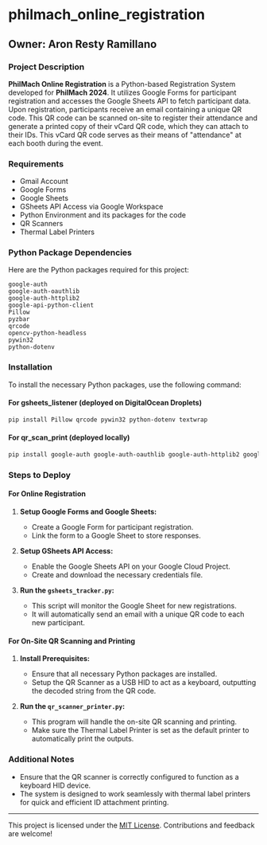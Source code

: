 # philmach_online_registration

## Owner: Aron Resty Ramillano

### Project Description

**PhilMach Online Registration** is a Python-based Registration System developed for **PhilMach 2024**. It utilizes Google Forms for participant registration and accesses the Google Sheets API to fetch participant data. Upon registration, participants receive an email containing a unique QR code. This QR code can be scanned on-site to register their attendance and generate a printed copy of their vCard QR code, which they can attach to their IDs. This vCard QR code serves as their means of "attendance" at each booth during the event.

### Requirements

- Gmail Account
- Google Forms
- Google Sheets
- GSheets API Access via Google Workspace
- Python Environment and its packages for the code
- QR Scanners
- Thermal Label Printers

### Python Package Dependencies

Here are the Python packages required for this project:

```plaintext
google-auth
google-auth-oauthlib
google-auth-httplib2
google-api-python-client
Pillow
pyzbar
qrcode
opencv-python-headless
pywin32
python-dotenv
```

### Installation

To install the necessary Python packages, use the following command:

#### For gsheets_listener (deployed on DigitalOcean Droplets)
```bash
pip install Pillow qrcode pywin32 python-dotenv textwrap
```

#### For qr_scan_print (deployed locally)
```bash
pip install google-auth google-auth-oauthlib google-auth-httplib2 google-api-python-client Pillow pyzbar qrcode opencv-python-headless pywin32 python-dotenv
```
### Steps to Deploy

#### For Online Registration

1. **Setup Google Forms and Google Sheets:**
   - Create a Google Form for participant registration.
   - Link the form to a Google Sheet to store responses.

2. **Setup GSheets API Access:**
   - Enable the Google Sheets API on your Google Cloud Project.
   - Create and download the necessary credentials file.

3. **Run the `gsheets_tracker.py`:**
   - This script will monitor the Google Sheet for new registrations.
   - It will automatically send an email with a unique QR code to each new participant.

#### For On-Site QR Scanning and Printing

1. **Install Prerequisites:**
   - Ensure that all necessary Python packages are installed.
   - Setup the QR Scanner as a USB HID to act as a keyboard, outputting the decoded string from the QR code.

2. **Run the `qr_scanner_printer.py`:**
   - This program will handle the on-site QR scanning and printing.
   - Make sure the Thermal Label Printer is set as the default printer to automatically print the outputs.

### Additional Notes

- Ensure that the QR scanner is correctly configured to function as a keyboard HID device.
- The system is designed to work seamlessly with thermal label printers for quick and efficient ID attachment printing.

---

This project is licensed under the [MIT License](LICENSE). Contributions and feedback are welcome!